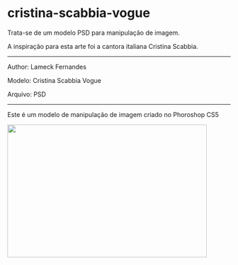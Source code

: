 # cristina-scabbia-vogue
Trata-se de um modelo PSD para manipulação de imagem.

<p>A inspiração para esta arte foi a cantora italiana Cristina Scabbia.</p>

<hr>
<p>Author: Lameck Fernandes</p>
<p>Modelo: Cristina Scabbia Vogue</p>
<p>Arquivo: PSD</p>

<hr>
<p>Este é um modelo de manipulação de imagem criado no Phoroshop CS5</p>
<img src="https://s26.postimg.org/qpbs1cc9l/cs2.jpg" width="450" height="300">
